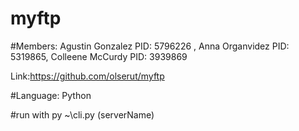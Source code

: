 # myftp

#Members: Agustin Gonzalez PID: 5796226 , Anna Organvidez PID: 5319865, Colleene McCurdy PID: 3939869

Link:https://github.com/olserut/myftp

#Language: Python

#run with py ~\cli.py (serverName)
